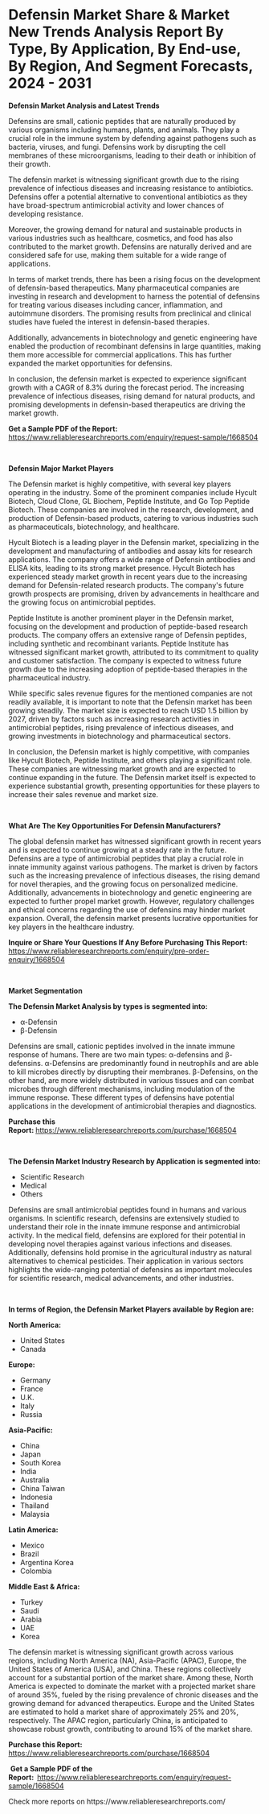 <p><h1>Defensin Market Share & Market New Trends Analysis Report By Type, By Application, By End-use, By Region, And Segment Forecasts, 2024 - 2031</h1></p><p><strong>Defensin Market Analysis and Latest Trends</strong></p>
<p><p>Defensins are small, cationic peptides that are naturally produced by various organisms including humans, plants, and animals. They play a crucial role in the immune system by defending against pathogens such as bacteria, viruses, and fungi. Defensins work by disrupting the cell membranes of these microorganisms, leading to their death or inhibition of their growth.</p><p>The defensin market is witnessing significant growth due to the rising prevalence of infectious diseases and increasing resistance to antibiotics. Defensins offer a potential alternative to conventional antibiotics as they have broad-spectrum antimicrobial activity and lower chances of developing resistance.</p><p>Moreover, the growing demand for natural and sustainable products in various industries such as healthcare, cosmetics, and food has also contributed to the market growth. Defensins are naturally derived and are considered safe for use, making them suitable for a wide range of applications.</p><p>In terms of market trends, there has been a rising focus on the development of defensin-based therapeutics. Many pharmaceutical companies are investing in research and development to harness the potential of defensins for treating various diseases including cancer, inflammation, and autoimmune disorders. The promising results from preclinical and clinical studies have fueled the interest in defensin-based therapies.</p><p>Additionally, advancements in biotechnology and genetic engineering have enabled the production of recombinant defensins in large quantities, making them more accessible for commercial applications. This has further expanded the market opportunities for defensins.</p><p>In conclusion, the defensin market is expected to experience significant growth with a CAGR of 8.3% during the forecast period. The increasing prevalence of infectious diseases, rising demand for natural products, and promising developments in defensin-based therapeutics are driving the market growth.</p></p>
<p><strong>Get a Sample PDF of the Report:&nbsp;</strong> <a href="https://www.reliableresearchreports.com/enquiry/request-sample/1668504">https://www.reliableresearchreports.com/enquiry/request-sample/1668504</a></p>
<p>&nbsp;</p>
<p><strong>Defensin Major Market Players</strong></p>
<p><p>The Defensin market is highly competitive, with several key players operating in the industry. Some of the prominent companies include Hycult Biotech, Cloud Clone, GL Biochem, Peptide Institute, and Go Top Peptide Biotech. These companies are involved in the research, development, and production of Defensin-based products, catering to various industries such as pharmaceuticals, biotechnology, and healthcare.</p><p>Hycult Biotech is a leading player in the Defensin market, specializing in the development and manufacturing of antibodies and assay kits for research applications. The company offers a wide range of Defensin antibodies and ELISA kits, leading to its strong market presence. Hycult Biotech has experienced steady market growth in recent years due to the increasing demand for Defensin-related research products. The company's future growth prospects are promising, driven by advancements in healthcare and the growing focus on antimicrobial peptides.</p><p>Peptide Institute is another prominent player in the Defensin market, focusing on the development and production of peptide-based research products. The company offers an extensive range of Defensin peptides, including synthetic and recombinant variants. Peptide Institute has witnessed significant market growth, attributed to its commitment to quality and customer satisfaction. The company is expected to witness future growth due to the increasing adoption of peptide-based therapies in the pharmaceutical industry.</p><p>While specific sales revenue figures for the mentioned companies are not readily available, it is important to note that the Defensin market has been growing steadily. The market size is expected to reach USD 1.5 billion by 2027, driven by factors such as increasing research activities in antimicrobial peptides, rising prevalence of infectious diseases, and growing investments in biotechnology and pharmaceutical sectors.</p><p>In conclusion, the Defensin market is highly competitive, with companies like Hycult Biotech, Peptide Institute, and others playing a significant role. These companies are witnessing market growth and are expected to continue expanding in the future. The Defensin market itself is expected to experience substantial growth, presenting opportunities for these players to increase their sales revenue and market size.</p></p>
<p>&nbsp;</p>
<p><strong>What Are The Key Opportunities For Defensin Manufacturers?</strong></p>
<p><p>The global defensin market has witnessed significant growth in recent years and is expected to continue growing at a steady rate in the future. Defensins are a type of antimicrobial peptides that play a crucial role in innate immunity against various pathogens. The market is driven by factors such as the increasing prevalence of infectious diseases, the rising demand for novel therapies, and the growing focus on personalized medicine. Additionally, advancements in biotechnology and genetic engineering are expected to further propel market growth. However, regulatory challenges and ethical concerns regarding the use of defensins may hinder market expansion. Overall, the defensin market presents lucrative opportunities for key players in the healthcare industry.</p></p>
<p><strong>Inquire or Share Your Questions If Any Before Purchasing This Report:</strong> <a href="https://www.reliableresearchreports.com/enquiry/pre-order-enquiry/1668504">https://www.reliableresearchreports.com/enquiry/pre-order-enquiry/1668504</a></p>
<p>&nbsp;</p>
<p><strong>Market Segmentation</strong></p>
<p><strong>The Defensin Market Analysis by types is segmented into:</strong></p>
<p><ul><li>α-Defensin</li><li>β-Defensin</li></ul></p>
<p><p>Defensins are small, cationic peptides involved in the innate immune response of humans. There are two main types: α-defensins and β-defensins. α-Defensins are predominantly found in neutrophils and are able to kill microbes directly by disrupting their membranes. β-Defensins, on the other hand, are more widely distributed in various tissues and can combat microbes through different mechanisms, including modulation of the immune response. These different types of defensins have potential applications in the development of antimicrobial therapies and diagnostics.</p></p>
<p><strong>Purchase this Report:&nbsp;</strong><a href="https://www.reliableresearchreports.com/purchase/1668504">https://www.reliableresearchreports.com/purchase/1668504</a></p>
<p>&nbsp;</p>
<p><strong>The Defensin Market Industry Research by Application is segmented into:</strong></p>
<p><ul><li>Scientific Research</li><li>Medical</li><li>Others</li></ul></p>
<p><p>Defensins are small antimicrobial peptides found in humans and various organisms. In scientific research, defensins are extensively studied to understand their role in the innate immune response and antimicrobial activity. In the medical field, defensins are explored for their potential in developing novel therapies against various infections and diseases. Additionally, defensins hold promise in the agricultural industry as natural alternatives to chemical pesticides. Their application in various sectors highlights the wide-ranging potential of defensins as important molecules for scientific research, medical advancements, and other industries.</p></p>
<p>&nbsp;</p>
<p><strong>In terms of Region, the Defensin Market Players available by Region are:</strong></p>
<p>
    <p> <strong> North America: </strong>
        <ul>
            <li>United States</li>
            <li>Canada</li>
        </ul>
        </p> 
    <p> <strong> Europe: </strong>
        <ul>
            <li>Germany</li>
            <li>France</li>
            <li>U.K.</li>
            <li>Italy</li>
            <li>Russia</li>
        </ul>
        </p> 
    <p> <strong> Asia-Pacific: </strong>
        <ul>
            <li>China</li>
            <li>Japan</li>
            <li>South Korea</li>
            <li>India</li>
            <li>Australia</li>
            <li>China Taiwan</li>
            <li>Indonesia</li>
            <li>Thailand</li>
            <li>Malaysia</li>
        </ul>
        </p> 
    <p> <strong> Latin America: </strong>
        <ul>
            <li>Mexico</li>
            <li>Brazil</li>
            <li>Argentina Korea</li>
            <li>Colombia</li>
        </ul>
        </p> 
    <p> <strong> Middle East & Africa: </strong>
        <ul>
            <li>Turkey</li>
            <li>Saudi</li>
            <li>Arabia</li>
            <li>UAE</li>
            <li>Korea</li>
        </ul>
    </p>
    </p>
<p><p>The defensin market is witnessing significant growth across various regions, including North America (NA), Asia-Pacific (APAC), Europe, the United States of America (USA), and China. These regions collectively account for a substantial portion of the market share. Among these, North America is expected to dominate the market with a projected market share of around 35%, fueled by the rising prevalence of chronic diseases and the growing demand for advanced therapeutics. Europe and the United States are estimated to hold a market share of approximately 25% and 20%, respectively. The APAC region, particularly China, is anticipated to showcase robust growth, contributing to around 15% of the market share.</p></p>
<p><strong>Purchase this Report: </strong><a href="https://www.reliableresearchreports.com/purchase/1668504">https://www.reliableresearchreports.com/purchase/1668504</a></p>
<p>&nbsp;<strong>Get a Sample PDF of the Report:&nbsp;&nbsp;</strong><a href="https://www.reliableresearchreports.com/enquiry/request-sample/1668504">https://www.reliableresearchreports.com/enquiry/request-sample/1668504</a></p>
<p><strong></strong></p>
<p>Check more reports on https://www.reliableresearchreports.com/</p>